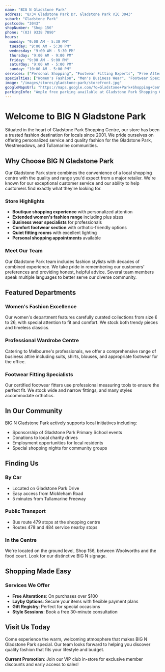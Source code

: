 ```yaml
---
name: "BIG N Gladstone Park"
address: "8/34 Gladstone Park Dr, Gladstone Park VIC 3043"
suburb: "Gladstone Park"
postcode: "3043"
shopNumber: "Shop 156"
phone: "(03) 9338 7890"
hours:
  monday: "9:00 AM - 5:30 PM"
  tuesday: "9:00 AM - 5:30 PM"
  wednesday: "9:00 AM - 5:30 PM"
  thursday: "9:00 AM - 9:00 PM"
  friday: "9:00 AM - 9:00 PM"
  saturday: "9:00 AM - 5:00 PM"
  sunday: "10:00 AM - 5:00 PM"
services: ["Personal Shopping", "Footwear Fitting Experts", "Free Alterations", "Layby Available", "Gift Registry", "Style Consultations"]
specialties: ["Women's Fashion", "Men's Business Wear", "Footwear Specialists", "Seasonal Collections", "Plus Size Range"]
image: "/images/stores/gladstone-park/storefront.jpg"
googleMapsUrl: "https://maps.google.com/?q=Gladstone+Park+Shopping+Center+34+Gladstone+Park+Dr+VIC+3043"
parkingInfo: "Ample free parking available at Gladstone Park Shopping Centre. Convenient spots near Shop 156 entrance."
---
```


# Welcome to BIG N Gladstone Park

Situated in the heart of Gladstone Park Shopping Centre, our store has been a trusted fashion destination for locals since 2001. We pride ourselves on offering personalized service and quality fashion for the Gladstone Park, Westmeadows, and Tullamarine communities.

## Why Choose BIG N Gladstone Park

Our Gladstone Park store combines the convenience of a local shopping centre with the quality and range you'd expect from a major retailer. We're known for our exceptional customer service and our ability to help customers find exactly what they're looking for.

### Store Highlights

- **Boutique shopping experience** with personalized attention
- **Extended women's fashion range** including plus sizes
- **Business wear specialists** for professionals
- **Comfort footwear section** with orthotic-friendly options
- **Quiet fitting rooms** with excellent lighting
- **Personal shopping appointments** available

### Meet Our Team

Our Gladstone Park team includes fashion stylists with decades of combined experience. We take pride in remembering our customers' preferences and providing honest, helpful advice. Several team members speak multiple languages to better serve our diverse community.

## Featured Departments

### Women's Fashion Excellence
Our women's department features carefully curated collections from size 6 to 26, with special attention to fit and comfort. We stock both trendy pieces and timeless classics.

### Professional Wardrobe Centre
Catering to Melbourne's professionals, we offer a comprehensive range of business attire including suits, shirts, blouses, and appropriate footwear for the office.

### Footwear Fitting Specialists
Our certified footwear fitters use professional measuring tools to ensure the perfect fit. We stock wide and narrow fittings, and many styles accommodate orthotics.

## In Our Community

BIG N Gladstone Park actively supports local initiatives including:
- Sponsorship of Gladstone Park Primary School events
- Donations to local charity drives
- Employment opportunities for local residents
- Special shopping nights for community groups

## Finding Us

### By Car
- Located on Gladstone Park Drive
- Easy access from Mickleham Road
- 5 minutes from Tullamarine Freeway

### Public Transport
- Bus route 479 stops at the shopping centre
- Routes 478 and 484 service nearby stops

### In the Centre
We're located on the ground level, Shop 156, between Woolworths and the food court. Look for our distinctive BIG N signage.

## Shopping Made Easy

### Services We Offer
- **Free Alterations**: On purchases over $100
- **Layby Options**: Secure your items with flexible payment plans
- **Gift Registry**: Perfect for special occasions
- **Style Sessions**: Book a free 30-minute consultation

## Visit Us Today

Come experience the warm, welcoming atmosphere that makes BIG N Gladstone Park special. Our team looks forward to helping you discover quality fashion that fits your lifestyle and budget.

**Current Promotion**: Join our VIP club in-store for exclusive member discounts and early access to sales!